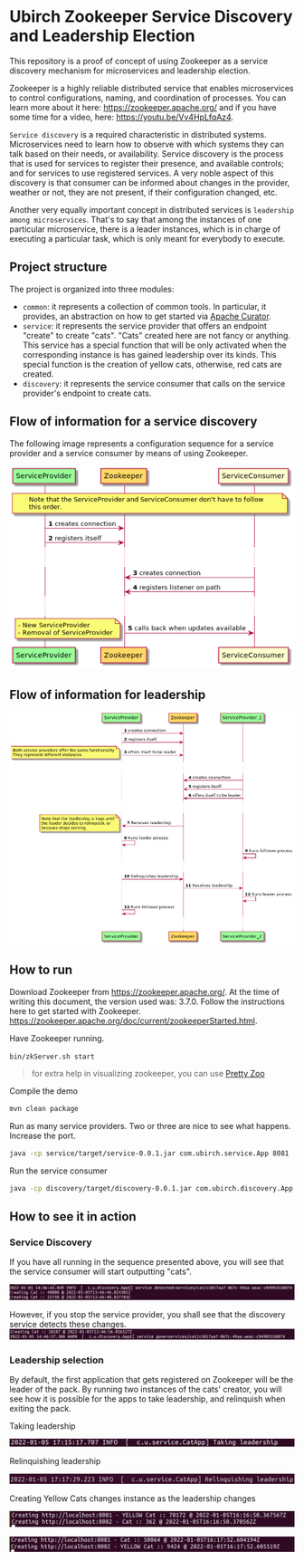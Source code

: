 # Ubirch Zookeeper Service Discovery and Leadership Election

This repository is a proof of concept of using Zookeeper as a service discovery mechanism for microservices and leadership election. 

Zookeeper is a highly reliable distributed service that enables microservices to control configurations, naming, and coordination of processes. You can learn more about it here:  https://zookeeper.apache.org/ and if you have some time for a video, here: https://youtu.be/Vv4HpLfqAz4.

`Service discovery` is a required characteristic in distributed systems. Microservices need to learn how to observe with which systems they can talk based on their needs, or availability. Service discovery is the process that is used for services to register their presence, and available controls; and for services to use registered services. A very noble aspect of this discovery is that consumer can be informed about changes in the provider, weather or not, they are not present, if their configuration changed, etc.

Another very equally important concept in distributed services is `leadership among microservices`. That's to say that among the instances of one particular microservice, there is a leader instances, which is in charge of executing a particular task, which is only meant for everybody to execute.

## Project structure

The project is organized into three modules:

* `common`: it represents a collection of common tools. In particular, it provides, an abstraction on how to get started via [Apache Curator](https://curator.apache.org/).
* `service`: it represents the service provider that offers an endpoint "create" to create "cats". "Cats" created here are not fancy or anything. This service has a special function that will be only activated when the corresponding instance is has gained leadership over its kinds. This special function is the creation of yellow cats, otherwise, red cats are created.
* `discovery`: it represents the service consumer that calls on the service provider's endpoint to create cats.

## Flow of information for a service discovery

The following image represents a configuration sequence for a service provider and a service consumer by means of using Zookeeper.

![Sequence](assets/sequence.png)

## Flow of information for leadership

![Leadership](assets/leadership.png)

## How to run

Download Zookeeper from https://zookeeper.apache.org/. At the time of writing this document, the version used was: 3.7.0. Follow the instructions here to get started with Zookeeper. https://zookeeper.apache.org/doc/current/zookeeperStarted.html.

Have Zookeeper running.

`bin/zkServer.sh start`

> for extra help in visualizing zookeeper, you can use [Pretty Zoo](https://github.com/vran-dev/PrettyZoo)

Compile the demo
```bash
mvn clean package
```

Run as many service providers. Two or three are nice to see what happens. Increase the port.
```bash
java -cp service/target/service-0.0.1.jar com.ubirch.service.App 8081
```

Run the service consumer
```bash
java -cp discovery/target/discovery-0.0.1.jar com.ubirch.discovery.App
```

## How to see it in action

### Service Discovery

If you have all running in the sequence presented above, you will see that the service consumer will start outputting "cats".

![Cats Creation](assets/cat_creation.png)

However, if you stop the service provider, you shall see that the discovery service detects these changes.
![Cat service gone](assets/cat_service_gone.png)

### Leadership selection

By default, the first application that gets registered on Zookeeper will be the leader of the pack. By running two instances of the cats' creator, you will see how it is possible for the apps to take leadership, and relinquish when exiting the pack. 

Taking leadership

![Taking leadership](assets/taking_leadership.png)

Relinquishing leadership

![Relinquishing leadership](assets/relinquish_leadership.png)

Creating Yellow Cats changes instance as the leadership changes

![Leadership on app with port 8081](assets/leadership_on_8081.png)

![Leadership on app with port 8082](assets/leadership_on_8082.png)
